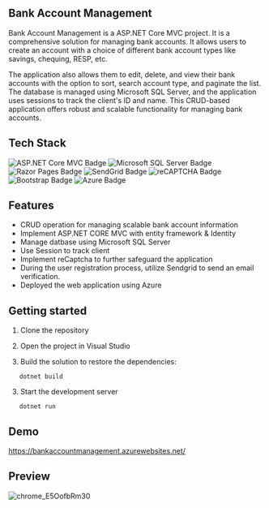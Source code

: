 ## Bank Account Management

Bank Account Management is a ASP.NET Core MVC project. It is a comprehensive solution for managing bank accounts. It allows users to create an account with a choice of different bank account types like savings, chequing, RESP, etc.

The application also allows them to edit, delete, and view their bank accounts with the option to sort, search account type, and paginate the list. The database is managed using Microsoft SQL Server, and the application uses sessions to track the client's ID and name. This CRUD-based application offers robust and scalable functionality for managing bank accounts.

## Tech Stack

<img alt="ASP.NET Core MVC Badge" src="https://img.shields.io/badge/ASP.NET%20Core%20MVC-5.0.203-blue?logo=.net">
<img alt="Microsoft SQL Server Badge" src="https://img.shields.io/badge/Microsoft%20SQL%20Server-2019-orange?logo=microsoft%20sql%20server">
<img alt="Razor Pages Badge" src="https://img.shields.io/badge/Razor%20Pages-in%20use-blueviolet">
<img alt="SendGrid Badge" src="https://img.shields.io/badge/SendGrid-in%20use-green?logo=sendgrid">
<img alt="reCAPTCHA Badge" src="https://img.shields.io/badge/reCAPTCHA-in%20use-brightgreen?logo=google">
<img alt="Bootstrap Badge" src="https://img.shields.io/badge/Bootstrap-5.1.3-purple?logo=bootstrap">
<img alt="Azure Badge" src="https://img.shields.io/badge/Azure-in%20use-blue?logo=microsoft%20azure">


## Features

- CRUD operation for managing scalable bank account information
- Implement ASP.NET CORE MVC with entity framework & Identity
- Manage datbase using Microsoft SQL Server
- Use Session to track client
- Implement reCaptcha to further safeguard the application
- During the user registration process, utilize Sendgrid to send an email verification.
- Deployed the web application using Azure

## Getting started

1. Clone the repository

2. Open the project in Visual Studio

3. Build the solution to restore the dependencies:

```
   dotnet build
```

3. Start the development server

```
   dotnet run
```

## Demo

https://bankaccountmanagement.azurewebsites.net/

## Preview

![chrome_E5OofbRm30](https://im4.ezgif.com/tmp/ezgif-4-699110a0fb.jpg)
